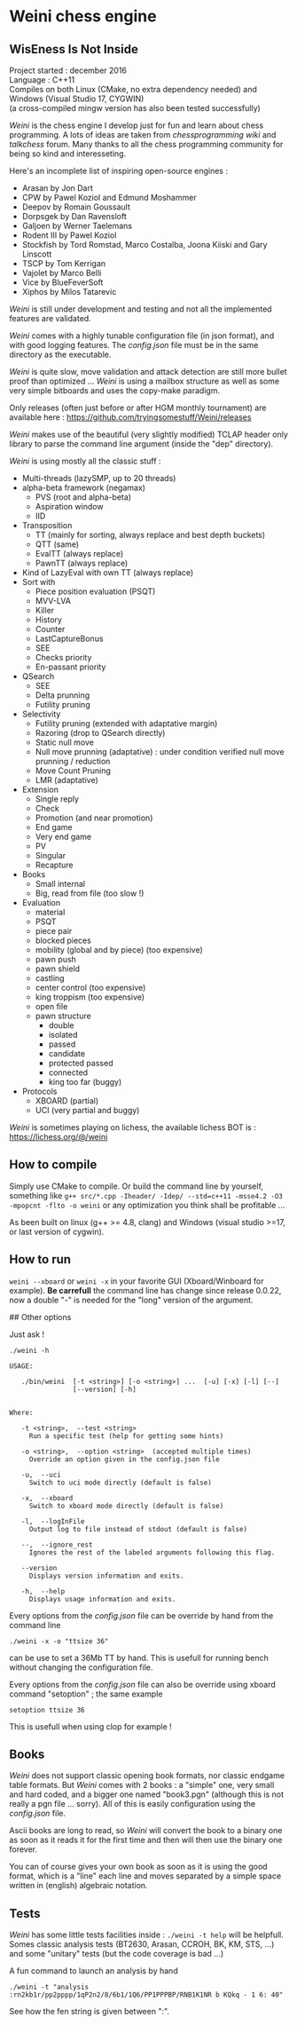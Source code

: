 # Weini chess engine  
## WisEness Is Not Inside  

Project started : december 2016  
Language : C++11  
Compiles on both Linux (CMake, no extra dependency needed) and Windows (Visual Studio 17, CYGWIN)  
(a cross-compiled mingw version has also been tested successfully)

*Weini* is the chess engine I develop just for fun and learn about chess programming.
A lots of ideas are taken from _chessprogramming wiki_ and _talkchess_ forum. 
Many thanks to all the chess programming community for being so kind and interesseting.

Here's an incomplete list of inspiring open-source engines :
* Arasan by Jon Dart
* CPW by Pawel Koziol and Edmund Moshammer
* Deepov by Romain Goussault 
* Dorpsgek by Dan Ravensloft
* Galjoen by Werner Taelemans
* Rodent III by Pawel Koziol
* Stockfish by Tord Romstad, Marco Costalba, Joona Kiiski and Gary Linscott
* TSCP by Tom Kerrigan
* Vajolet by Marco Belli
* Vice by BlueFeverSoft
* Xiphos by Milos Tatarevic

*Weini* is still under development and testing and not all the implemented features are validated.

*Weini* comes with a highly tunable configuration file (in json format), and with good logging features. 
The *config.json* file must be in the same directory as the executable.

*Weini* is quite slow, move validation and attack detection are still more bullet proof than optimized ... *Weini* is using a mailbox structure as well as some very simple bitboards and uses the copy-make paradigm.

Only releases (often just before or after HGM monthly tournament) are available here : https://github.com/tryingsomestuff/Weini/releases

*Weini* makes use of the beautiful (very slightly modified) TCLAP header only library to parse the command line argument (inside the "dep" directory).

*Weini* is using mostly all the classic stuff :

* Multi-threads (lazySMP, up to 20 threads)
* alpha-beta framework (negamax)  
    * PVS (root and alpha-beta)  
    * Aspiration window  
    * IID  
* Transposition
    * TT (mainly for sorting, always replace and best depth buckets)  
    * QTT (same)  
    * EvalTT (always replace)
    * PawnTT (always replace)
* Kind of LazyEval with own TT (always replace)  
* Sort with  
    * Piece position evaluation (PSQT)  
    * MVV-LVA  
    * Killer  
    * History  
    * Counter  
    * LastCaptureBonus  
    * SEE  
    * Checks priority  
    * En-passant priority  
* QSearch   
    * SEE  
    * Delta prunning  
    * Futility pruning  
* Selectivity
    * Futility pruning (extended with adaptative margin)  
    * Razoring (drop to QSearch directly)  
    * Static null move
    * Null move prunning (adaptative) : under condition verified null move prunning / reduction  
    * Move Count Pruning  
    * LMR (adaptative)  
* Extension  
    * Single reply  
    * Check  
    * Promotion (and near promotion)  
    * End game  
    * Very end game  
    * PV  
    * Singular  
    * Recapture  
* Books  
    * Small internal  
    * Big, read from file (too slow !)  
* Evaluation  
    * material  
    * PSQT 
    * piece pair  
    * blocked pieces
    * mobility (global and by piece) (too expensive)  
    * pawn push  
    * pawn shield  
    * castling  
    * center control (too expensive)  
    * king troppism (too expensive)  
    * open file  
    * pawn structure  
        * double  
        * isolated  
        * passed  
        * candidate  
        * protected passed  
        * connected  
        * king  too far (buggy)  
* Protocols
    * XBOARD (partial)  
    * UCI (very partial and buggy)  

*Weini* is sometimes playing on lichess, the available lichess BOT is : https://lichess.org/@/weini

## How to compile

Simply use CMake to compile. Or build the command line by yourself, something like `g++ src/*.cpp -Iheader/ -Idep/ --std=c++11 -msse4.2 -O3 -mpopcnt -flto -o weini` or any optimization you think shall be profitable ...

As been built on linux (g++ >= 4.8, clang) and Windows (visual studio >=17, or last version of cygwin).

## How to run

`weini --xboard` or `weini -x` in your favorite GUI (Xboard/Winboard for example).
**Be carrefull** the command line has change since release 0.0.22, now a double "-" is needed for the "long" version of the argument. 

## Other options

Just ask !

```
./weini -h

USAGE: 

   ./bin/weini  [-t <string>] [-o <string>] ...  [-u] [-x] [-l] [--]
                [--version] [-h]


Where: 

   -t <string>,  --test <string>
     Run a specific test (help for getting some hints)

   -o <string>,  --option <string>  (accepted multiple times)
     Override an option given in the config.json file

   -u,  --uci
     Switch to uci mode directly (default is false)

   -x,  --xboard
     Switch to xboard mode directly (default is false)

   -l,  --logInFile
     Output log to file instead of stdout (default is false)

   --,  --ignore_rest
     Ignores the rest of the labeled arguments following this flag.

   --version
     Displays version information and exits.

   -h,  --help
     Displays usage information and exits.
```

Every options from the *config.json* file can be override by hand from the command line

`./weini -x -o "ttsize 36"`

can be use to set a 36Mb TT by hand. This is usefull for running bench without changing the configuration file.

Every options from the *config.json* file can also be override using xboard command "setoption" ; the same example

`setoption ttsize 36`

This is usefull when using clop for example !

## Books

*Weini* does not support classic opening book formats, nor classic endgame table formats.
But *Weini* comes with 2 books : a "simple" one, very small and hard coded, and a bigger one named "book3.pgn" (although this is not really a pgn file ... sorry). All of this is easily configuration using the *config.json* file.

Ascii books are long to read, so *Weini* will convert the book to a binary one as soon as it reads it for the first time and then will then use the binary one forever.

You can of course gives your own book as soon as it is using the good format, which is a "line" each line and moves separated by a simple space written in (english) algebraic notation.

## Tests

*Weini* has some little tests facilities inside : `./weini -t help` will be helpfull. Somes classic analysis tests (BT2630, Arasan, CCROH, BK, KM, STS, ...) and some "unitary" tests (but the code coverage is bad ...)

A fun command to launch an analysis by hand

`./weini -t "analysis :rn2kb1r/pp2pppp/1qP2n2/8/6b1/1Q6/PP1PPPBP/RNB1K1NR b KQkq - 1 6: 40"`

See how the fen string is given between ":".


